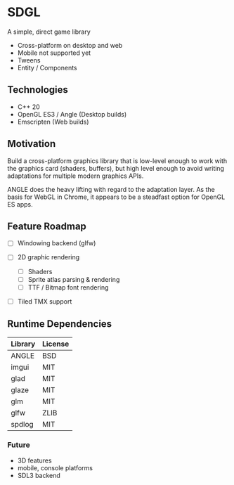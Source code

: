 # SDGL

A simple, direct game library

- Cross-platform on desktop and web
- Mobile not supported yet
- Tweens
- Entity / Components

## Technologies

- C++ 20
- OpenGL ES3 / Angle (Desktop builds)
- Emscripten (Web builds)

## Motivation

Build a cross-platform graphics library that is low-level enough to work with the
graphics card (shaders, buffers), but high level enough to avoid writing adaptations
for multiple modern graphics APIs.

ANGLE does the heavy lifting with regard to the adaptation layer. As the basis for WebGL 
in Chrome, it appears to be a steadfast option for OpenGL ES apps.

## Feature Roadmap

- [ ] Windowing backend (glfw)
- [ ] 2D graphic rendering
  - [ ] Shaders
  - [ ] Sprite atlas parsing & rendering
  - [ ] TTF / Bitmap font rendering
- [ ] Tiled TMX support


## Runtime Dependencies

| Library | License |
|---------|---------|
| ANGLE   | BSD     |
| imgui   | MIT     |
| glad    | MIT     |
| glaze   | MIT     |
| glm     | MIT     |
| glfw    | ZLIB    |
| spdlog  | MIT     |

### Future

- 3D features
- mobile, console platforms
- SDL3 backend
